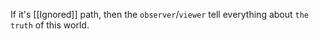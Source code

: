 If it's [[Ignored]] path, then the `observer`/`viewer` tell everything about `the truth` of this world.